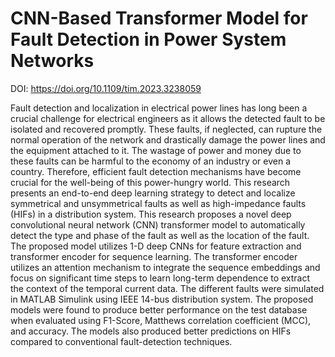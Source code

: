 <h1> CNN-Based Transformer Model for Fault Detection in Power System Networks </h1>

DOI: https://doi.org/10.1109/tim.2023.3238059

Fault detection and localization in electrical power lines has long been a crucial challenge for electrical engineers as it allows the detected fault to be isolated and recovered promptly. These faults, if neglected, can rupture the normal operation of the network and drastically damage the power lines and the equipment attached to it. The wastage of power and money due to these faults can be harmful to the economy of an industry or even a country. Therefore, efficient fault detection mechanisms have become crucial for the well-being of this power-hungry world. This research presents an end-to-end deep learning strategy to detect and localize symmetrical and unsymmetrical faults as well as high-impedance faults (HIFs) in a distribution system. This research proposes a novel deep convolutional neural network (CNN) transformer model to automatically detect the type and phase of the fault as well as the location of the fault. The proposed model utilizes 1-D deep CNNs for feature extraction and transformer encoder for sequence learning. The transformer encoder utilizes an attention mechanism to integrate the sequence embeddings and focus on significant time steps to learn long-term dependence to extract the context of the temporal current data. The different faults were simulated in MATLAB Simulink using IEEE 14-bus distribution system. The proposed models were found to produce better performance on the test database when evaluated using F1-Score, Matthews correlation coefficient (MCC), and accuracy. The models also produced better predictions on HIFs compared to conventional fault-detection techniques.
